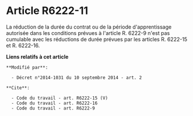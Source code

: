 # Article R6222-11

La réduction de la durée du contrat ou de la période d'apprentissage autorisée dans les conditions prévues à l'article R.
6222-9 n'est pas cumulable avec les réductions de durée prévues par les articles R. 6222-15 et R. 6222-16.

**Liens relatifs à cet article**

	**Modifié par**:

	  - Décret n°2014-1031 du 10 septembre 2014 - art. 2

	**Cite**:

	  - Code du travail - art. R6222-15 (V)
	  - Code du travail - art. R6222-16
	  - Code du travail - art. R6222-9
